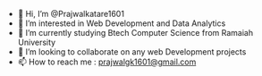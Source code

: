- 👋 Hi, I’m @Prajwalkatare1601
- 👀 I’m interested in Web Development and Data Analytics
- 🌱 I’m currently studying Btech Computer Science from Ramaiah University
- 💞️ I’m looking to collaborate on any web Development projects
- 📫 How to reach me : prajwalgk1601@gmail.com

<!---
Prajwalkatare1601/Prajwalkatare1601 is a ✨ special ✨ repository because its `README.md` (this file) appears on your GitHub profile.
You can click the Preview link to take a look at your changes.
--->
